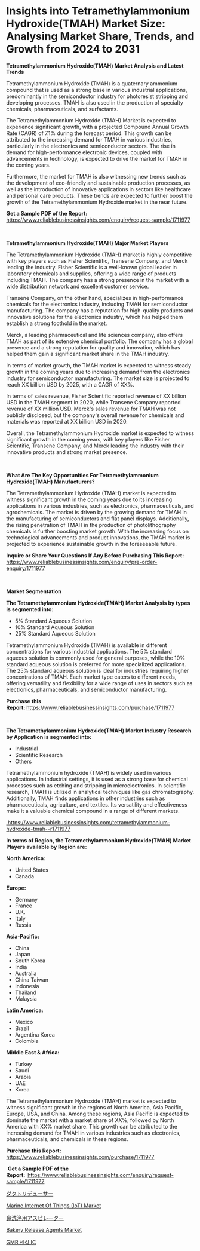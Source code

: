 <p><h1>Insights into Tetramethylammonium Hydroxide(TMAH) Market Size: Analysing Market Share, Trends, and Growth from 2024 to 2031</h1></p><p><strong>Tetramethylammonium Hydroxide(TMAH) Market Analysis and Latest Trends</strong></p>
<p><p>Tetramethylammonium Hydroxide (TMAH) is a quaternary ammonium compound that is used as a strong base in various industrial applications, predominantly in the semiconductor industry for photoresist stripping and developing processes. TMAH is also used in the production of specialty chemicals, pharmaceuticals, and surfactants.</p><p>The Tetramethylammonium Hydroxide (TMAH) Market is expected to experience significant growth, with a projected Compound Annual Growth Rate (CAGR) of 7.1% during the forecast period. This growth can be attributed to the increasing demand for TMAH in various industries, particularly in the electronics and semiconductor sectors. The rise in demand for high-performance electronic devices, coupled with advancements in technology, is expected to drive the market for TMAH in the coming years.</p><p>Furthermore, the market for TMAH is also witnessing new trends such as the development of eco-friendly and sustainable production processes, as well as the introduction of innovative applications in sectors like healthcare and personal care products. These trends are expected to further boost the growth of the Tetramethylammonium Hydroxide market in the near future.</p></p>
<p><strong>Get a Sample PDF of the Report:&nbsp;</strong> <a href="https://www.reliablebusinessinsights.com/enquiry/request-sample/1711977">https://www.reliablebusinessinsights.com/enquiry/request-sample/1711977</a></p>
<p>&nbsp;</p>
<p><strong>Tetramethylammonium Hydroxide(TMAH) Major Market Players</strong></p>
<p><p>The Tetramethylammonium Hydroxide (TMAH) market is highly competitive with key players such as Fisher Scientific, Transene Company, and Merck leading the industry. Fisher Scientific is a well-known global leader in laboratory chemicals and supplies, offering a wide range of products including TMAH. The company has a strong presence in the market with a wide distribution network and excellent customer service. </p><p>Transene Company, on the other hand, specializes in high-performance chemicals for the electronics industry, including TMAH for semiconductor manufacturing. The company has a reputation for high-quality products and innovative solutions for the electronics industry, which has helped them establish a strong foothold in the market.</p><p>Merck, a leading pharmaceutical and life sciences company, also offers TMAH as part of its extensive chemical portfolio. The company has a global presence and a strong reputation for quality and innovation, which has helped them gain a significant market share in the TMAH industry.</p><p>In terms of market growth, the TMAH market is expected to witness steady growth in the coming years due to increasing demand from the electronics industry for semiconductor manufacturing. The market size is projected to reach XX billion USD by 2025, with a CAGR of XX%.</p><p>In terms of sales revenue, Fisher Scientific reported revenue of XX billion USD in the TMAH segment in 2020, while Transene Company reported revenue of XX million USD. Merck's sales revenue for TMAH was not publicly disclosed, but the company's overall revenue for chemicals and materials was reported at XX billion USD in 2020.</p><p>Overall, the Tetramethylammonium Hydroxide market is expected to witness significant growth in the coming years, with key players like Fisher Scientific, Transene Company, and Merck leading the industry with their innovative products and strong market presence.</p></p>
<p>&nbsp;</p>
<p><strong>What Are The Key Opportunities For Tetramethylammonium Hydroxide(TMAH) Manufacturers?</strong></p>
<p><p>The Tetramethylammonium Hydroxide (TMAH) market is expected to witness significant growth in the coming years due to its increasing applications in various industries, such as electronics, pharmaceuticals, and agrochemicals. The market is driven by the growing demand for TMAH in the manufacturing of semiconductors and flat panel displays. Additionally, the rising penetration of TMAH in the production of photolithography chemicals is further boosting market growth. With the increasing focus on technological advancements and product innovations, the TMAH market is projected to experience sustainable growth in the foreseeable future.</p></p>
<p><strong>Inquire or Share Your Questions If Any Before Purchasing This Report:</strong> <a href="https://www.reliablebusinessinsights.com/enquiry/pre-order-enquiry/1711977">https://www.reliablebusinessinsights.com/enquiry/pre-order-enquiry/1711977</a></p>
<p>&nbsp;</p>
<p><strong>Market Segmentation</strong></p>
<p><strong>The Tetramethylammonium Hydroxide(TMAH) Market Analysis by types is segmented into:</strong></p>
<p><ul><li>5% Standard Aqueous Solution</li><li>10% Standard Aqueous Solution</li><li>25% Standard Aqueous Solution</li></ul></p>
<p><p>Tetramethylammonium Hydroxide (TMAH) is available in different concentrations for various industrial applications. The 5% standard aqueous solution is commonly used for general purposes, while the 10% standard aqueous solution is preferred for more specialized applications. The 25% standard aqueous solution is ideal for industries requiring higher concentrations of TMAH. Each market type caters to different needs, offering versatility and flexibility for a wide range of uses in sectors such as electronics, pharmaceuticals, and semiconductor manufacturing.</p></p>
<p><strong>Purchase this Report:&nbsp;</strong><a href="https://www.reliablebusinessinsights.com/purchase/1711977">https://www.reliablebusinessinsights.com/purchase/1711977</a></p>
<p>&nbsp;</p>
<p><strong>The Tetramethylammonium Hydroxide(TMAH) Market Industry Research by Application is segmented into:</strong></p>
<p><ul><li>Industrial</li><li>Scientific Research</li><li>Others</li></ul></p>
<p><p>Tetramethylammonium hydroxide (TMAH) is widely used in various applications. In industrial settings, it is used as a strong base for chemical processes such as etching and stripping in microelectronics. In scientific research, TMAH is utilized in analytical techniques like gas chromatography. Additionally, TMAH finds applications in other industries such as pharmaceuticals, agriculture, and textiles. Its versatility and effectiveness make it a valuable chemical compound in a range of different markets.</p></p>
<p><a href="https://www.reliablebusinessinsights.com/tetramethylammonium-hydroxide-tmah--r1711977">&nbsp;https://www.reliablebusinessinsights.com/tetramethylammonium-hydroxide-tmah--r1711977</a></p>
<p><strong>In terms of Region, the Tetramethylammonium Hydroxide(TMAH) Market Players available by Region are:</strong></p>
<p>
    <p> <strong> North America: </strong>
        <ul>
            <li>United States</li>
            <li>Canada</li>
        </ul>
        </p> 
    <p> <strong> Europe: </strong>
        <ul>
            <li>Germany</li>
            <li>France</li>
            <li>U.K.</li>
            <li>Italy</li>
            <li>Russia</li>
        </ul>
        </p> 
    <p> <strong> Asia-Pacific: </strong>
        <ul>
            <li>China</li>
            <li>Japan</li>
            <li>South Korea</li>
            <li>India</li>
            <li>Australia</li>
            <li>China Taiwan</li>
            <li>Indonesia</li>
            <li>Thailand</li>
            <li>Malaysia</li>
        </ul>
        </p> 
    <p> <strong> Latin America: </strong>
        <ul>
            <li>Mexico</li>
            <li>Brazil</li>
            <li>Argentina Korea</li>
            <li>Colombia</li>
        </ul>
        </p> 
    <p> <strong> Middle East & Africa: </strong>
        <ul>
            <li>Turkey</li>
            <li>Saudi</li>
            <li>Arabia</li>
            <li>UAE</li>
            <li>Korea</li>
        </ul>
    </p>
    </p>
<p><p>The Tetramethylammonium Hydroxide (TMAH) market is expected to witness significant growth in the regions of North America, Asia Pacific, Europe, USA, and China. Among these regions, Asia Pacific is expected to dominate the market with a market share of XX%, followed by North America with XX% market share. This growth can be attributed to the increasing demand for TMAH in various industries such as electronics, pharmaceuticals, and chemicals in these regions.</p></p>
<p><strong>Purchase this Report: </strong><a href="https://www.reliablebusinessinsights.com/purchase/1711977">https://www.reliablebusinessinsights.com/purchase/1711977</a></p>
<p>&nbsp;<strong>Get a Sample PDF of the Report:&nbsp;&nbsp;</strong><a href="https://www.reliablebusinessinsights.com/enquiry/request-sample/1711977">https://www.reliablebusinessinsights.com/enquiry/request-sample/1711977</a></p>
<p><strong></strong></p>
<p><p><a href="https://github.com/gfggqjbfys368009/Market-Research-Report-List-2/blob/main/4992600127097.md">ダクトリデューサー</a></p><p><a href="https://github.com/maudAbbott7/Market-Research-Report-List-1/blob/main/marine-internet-of-things-iot-market.md">Marine Internet Of Things (IoT) Market</a></p><p><a href="https://github.com/qwpelcjko9242629/Market-Research-Report-List-2/blob/main/4529509127096.md">鼻洗浄用アスピレーター</a></p><p><a href="https://issuu.com/reportprime-2/docs/bakery-release-agents-market-size-2030.pptx">Bakery Release Agents Market</a></p><p><a href="https://medium.com/@tarynhermanii/gmr-%EC%84%BC%EC%8B%B1-ic-%EC%8B%9C%EC%9E%A5-%EC%97%AD%ED%95%99%EA%B3%BC-%EC%84%B1%EC%9E%A5-%EC%B4%89%EC%A7%84-%EC%9A%94%EC%86%8C%EB%A5%BC-%EB%B6%84%EC%84%9D%ED%95%98%EA%B3%A0-2024%EB%85%84%EB%B6%80%ED%84%B0-2031%EB%85%84%EA%B9%8C%EC%A7%80-%EC%98%88%EC%B8%A1%ED%95%A9%EB%8B%88%EB%8B%A4-74df79824069">GMR 센싱 IC</a></p></p>